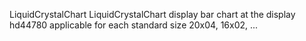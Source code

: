 LiquidCrystalChart
LiquidCrystalChart display bar chart at the display hd44780
applicable for each standard size 20x04, 16x02, ...

